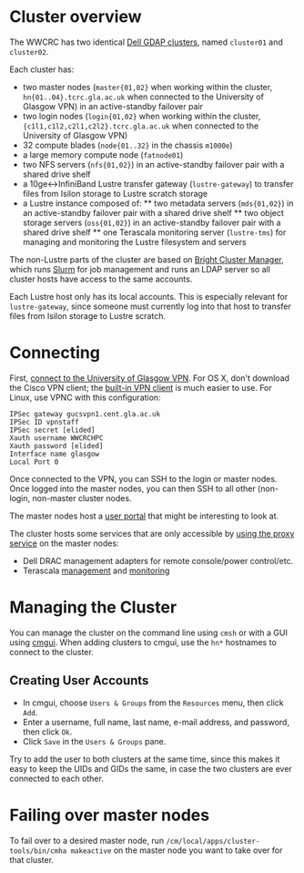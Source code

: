 # Cluster overview

The WWCRC has two identical [Dell GDAP clusters](http://www.dell.com/learn/us/en/555/hpcc/high-performance-computing-life-sciences),
named `cluster01` and `cluster02`.

Each cluster has:

* two master nodes (`master{01,02}` when working within the cluster,
  `hn{01..04}.tcrc.gla.ac.uk` when connected to the University of Glasgow
  VPN) in an active-standby failover pair
* two login nodes (`login{01,02}` when working within the cluster,
  `{c1l1,c1l2,c2l1,c2l2}.tcrc.gla.ac.uk` when connected to the University of
  Glasgow VPN)
* 32 compute blades (`node{01..32}` in the chassis `m1000e`)
* a large memory compute node (`fatnode01`)
* two NFS servers (`nfs{01,02}`) in an active-standby failover pair with a
  shared drive shelf
* a 10ge<->InfiniBand Lustre transfer gateway (`lustre-gateway`) to transfer
  files from Isilon storage to Lustre scratch storage
* a Lustre instance composed of:
** two metadata servers (`mds{01,02}`) in an active-standby failover pair
   with a shared drive shelf
** two object storage servers (`oss{01,02}`) in an active-standby failover
   pair with a shared drive shelf
** one Terascala monitoring server (`lustre-tms`) for managing and monitoring
   the Lustre filesystem and servers

The non-Lustre parts of the cluster are based on [Bright Cluster
Manager](http://www.brightcomputing.com/Bright-Cluster-Manager), which runs
[Slurm](http://schedmd.com/) for job management and runs an LDAP server so
all cluster hosts have access to the same accounts.

Each Lustre host only has its local accounts. This is especially relevant
for `lustre-gateway`, since someone must currently log into that host to
transfer files from Isilon storage to Lustre scratch.


# Connecting

First, [connect to the University of Glasgow
VPN](http://www.gla.ac.uk/services/it/flexaccess/vpn/offcampusaccess/). For
OS X, don't download the Cisco VPN client; the [built-in VPN
client](http://www.gla.ac.uk/services/it/flexaccess/vpn/helpadviceandsupport/installationandconnection/formacos106/)
is much easier to use. For Linux, use VPNC with this configuration:

```
IPSec gateway gucsvpn1.cent.gla.ac.uk
IPSec ID vpnstaff
IPSec secret [elided]
Xauth username WWCRCHPC
Xauth password [elided]
Interface name glasgow
Local Port 0
```

Once connected to the VPN, you can SSH to the login or master nodes. Once
logged into the master nodes, you can then SSH to all other (non-login,
non-master cluster nodes.

The master nodes host a [user portal](https://master.cm.cluster/userportal/)
that might be interesting to look at.

The cluster hosts some services that are only accessible by [using the proxy
service](proxy.md) on the master nodes:

* Dell DRAC management adapters for remote console/power control/etc.
* Terascala [management](http://lustre-tms.eth.cluster/) and
  [monitoring](http://lustre-tms.eth.cluster/index.php?m=1386757813)


# Managing the Cluster

You can manage the cluster on the command line using `cmsh` or with a
GUI using [cmgui](http://support.brightcomputing.com/cmgui-download/).
When adding clusters to cmgui, use the `hn*` hostnames to connect to
the cluster.


## Creating User Accounts

* In cmgui, choose `Users & Groups` from the `Resources` menu, then click
  `Add`.
* Enter a username, full name, last name, e-mail address, and password, then
  click `Ok`.
* Click `Save` in the `Users & Groups` pane.

Try to add the user to both clusters at the same time, since this makes it
easy to keep the UIDs and GIDs the same, in case the two clusters are ever
connected to each other.


# Failing over master nodes

To fail over to a desired master node, run
`/cm/local/apps/cluster-tools/bin/cmha makeactive` on the master node you
want to take over for that cluster.
